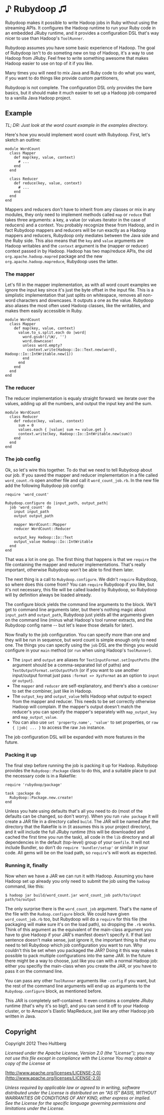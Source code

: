 # ♪ Rubydoop ♫

Rubydoop makes it possible to write Hadoop jobs in Ruby without using the streaming APIs. It configures the Hadoop runtime to run your Ruby code in an embedded JRuby runtime, and it provides a configuration DSL that's way nicer to use than Hadoop's `ToolRunner`.

Rubydoop assumes you have some basic experience of Hadoop. The goal of Rubydoop isn't to do someting new on top of Hadoop, it's a way to use Hadoop from JRuby. Feel free to write something awesome that makes Hadoop easier to use on top of it if you like. 

Many times you will need to mix Java and Ruby code to do what you want, if you want to do things like provide custom partitioners, 

Rubydoop is not complete. The configuration DSL only provides the bare basics, but it should make it much easier to set up a Hadoop job compared to a vanilla Java Hadoop project.

## Example

_TL; DR: Just look at the word count example in the examples directory._

Here's how you would implement word count with Rubydoop. First, let's sketch an outline:

    module WordCount
      class Mapper
        def map(key, value, context)
          # ...
        end
      end

      class Reducer
        def reduce(key, value, context)
          # ...
        end
      end
    end

Mappers and reducers don't have to inherit from any classes or mix in any modules, they only need to implement methods called `map` or `reduce` that takes three arguments: a key, a value (or values iterator in the case of reducers) and a context. You probably recognize these from Hadoop, and in fact Rubydoop mappers and reducers will be run exactly as a Hadoop mappers and reducers, Rubydoop only mediates between the Java side and the Ruby side. This also means that the `key` and `value` arguments are Hadoop writables and the `context` argument is the (mapper or reducer) context passed in by Hadoop. Hadoop has two map/reduce APIs, the old `org.apache.hadoop.mapred` package and the new `org.apache.hadoop.mapreduce`, Rubydoop uses the latter.

### The mapper

Let's fill in the mapper implementation, as with all word count examples we ignore the input key since it's just the byte offset in the input file. This is a simplistic implementation that just splits on whitespace, removes all non-word characters and downcases. It outputs a one as the value. Rubydoop also aliases the most often used Hadoop classes, like the writables, and makes them easily accessible in Ruby.

    module WordCount
      class Mapper
        def map(key, value, context)
          value.to_s.split.each do |word|
            word.gsub!(/\W/, '')
            word.downcase!
            unless word.empty?
              context.write(Hadoop::Io::Text.new(word), Hadoop::Io::IntWritable.new(1))
            end
          end
        end
      end
    end

### The reducer

The reducer implementation is equaly straight forward: we iterate over the values, adding up all the numbers, and output the input key and the sum.

    module WordCount
      class Reducer
        def reduce(key, values, context)
          sum = 0
          values.each { |value| sum += value.get }
          context.write(key, Hadoop::Io::IntWritable.new(sum))
        end
      end
    end

### The job config

Ok, so let's wire this together. To do that we need to tell Rubydoop about our job. If you saved the mapper and reducer implementation in a file called `word_count.rb` open another file and call it `word_count_job.rb`. In the new file add the following Rubydoop job config:

    require 'word_count'

    Rubydoop.configure do |input_path, output_path|
      job 'word_count' do
        input input_path
        output output_path

        mapper WordCount::Mapper
        reducer WordCount::Reducer

        output_key Hadoop::Io::Text
        output_value Hadoop::Io::IntWritable
      end
    end

That was a lot in one go. The first thing that happens is that we `require` the file containing the mapper and reducer implementations. That's really important, otherwise Rubydoop won't be able to find them later. 

The next thing is a call to `Rubydoop.configure`. We didn't `require` Rubydoop, so where does this come from? You can `require` Rubydoop if you like, but it's not necessary, this file will be called loaded by Rubydoop, so Rubydoop will by definition always be loaded already.

The configure block yields the command line arguments to the block. We'll get to command line arguments later, but there's nothing magic about `input_path` and `output_path`, Rubydoop just yields all the arguments given on the command line (minus what Hadoop's tool runner extracts, and the Rubydoop config name -- but let's leave those details for later).

Now finally to the job configuration. You can specify more than one and they will be run in sequence, but word count is simple enough only to need one. The things you can specify using the `job` DSL are the things you would configure in your `main` method (or `run` when using Hadoop's `ToolRunner`). 

* The `input` and `output` are aliases for `TextInputFormat.setInputPaths` (the argument should be a comma-separated list of paths) and `TextOutputFormat.setOutputPath` (or if you want to use another input/output format just pass `:format => XyzFormat` as an option to `input` or `output`).
* The `mapper` and `reducer` are self-explanatory, and there's also a `combiner` to set the combiner, just like in Hadoop.
* The `output_key` and `output_value` tells Hadoop what output to expect from the mapper and reducer. This needs to be set correctly otherwise Hadoop will complain. If the mapper's output doesn't match the reducer's you can specify the mapper's separately with `map_output_key` and `map_output_value`.
* You can also use `set 'property.name', 'value'` to set properties, or `raw { |job| ... }` to access the raw `Job` instance. 

The job configuration DSL will be expanded with more features in the future.

### Packing it up

The final step before running the job is packing it up for Hadoop. Rubydoop provides the `Rubydoop::Package` class to do this, and a suitable place to put the necessary code is in a Rakefile:

    require 'rubydoop/package'

    task :package do
      Rubydoop::Package.new.create!
    end

Unless you hate using defaults that's all you need to do (most of the defaults can be changed, so don't worry). When you run `rake package` it will create a JAR file in a directory called `build`. The JAR will be named after the directory that the Rakefile is in (it assumes this is your project directory), and it will include the full JRuby runtime (this will be downloaded and cached the first time you run the task), all code in the `lib` directory and all dependencies in the default (top-level) group of your `Gemfile`. It will not include Bundler, so don't do `require 'bundler/setup'` or similar in your code. All gems will be on the load path, so `require`'s will work as expected.

### Running it, finally

Now when we have a JAR we can run it with Hadoop. Assuming you have Hadoop set up already you only need to submit the job using the `hadoop` command, like this:

    $ hadoop jar build/word_count.jar word_count_job path/to/input path/to/output

The only surprise there is the `word_count_job` argument. That's the name of the file with the `Rudoop.configure` block. We could have given `word_count_job.rb` too, but Rubydoop will do a `require` for this file (the packaging will make sure it's on the load path), so dropping the `.rb` works. Think of this argument as the equivalent of the main-class argument you have to give Hadoop if your JAR's manifest doesn't specify it. If that last sentence doesn't make sense, just ignore it, the important thing is that you need to tell Rubydoop which job configuration you want to run. Why couldn't this be set when you packaged the JAR? Doing it this way makes it possible to pack multiple configurations into the same JAR. In the future there might be a way to choose, just like you can with a normal Hadoop job: either you specifiy the main-class when you create the JAR, or you have to pass it on the command line.

You can pass any other `ToolRunner` arguments like `-config` if you want, but the rest of the command line arguments will end up as arguments to the `Rubydoop.configure` block, as mentioned before.

This JAR is completely self-contained. It even contains a complete JRuby runtime (that's why it's so big!), and you can send it off to your Hadoop cluster, or to Amazon's Elastic MapReduce, just like any other Hadoop job written in Java.

## Copyright

Copyright 2012 Theo Hultberg

_Licensed under the Apache License, Version 2.0 (the "License"); you may not use this file except in compliance with the License You may obtain a copy of the License at_

[http://www.apache.org/licenses/LICENSE-2.0](http://www.apache.org/licenses/LICENSE-2.0)

_Unless required by applicable law or agreed to in writing, software distributed under the License is distributed on an "AS IS" BASIS, WITHOUT WARRANTIES OR CONDITIONS OF ANY KIND, either express or implied. See the License for the specific language governing permissions and limitations under the License._